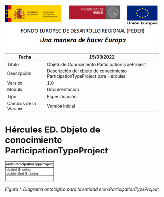 ![](../../Docs/media/CabeceraDocumentosMD.png)

| Fecha         | 15/03/2022                                                   |
| ------------- | ------------------------------------------------------------ |
|Título|Objeto de Conocimiento ParticipationTypeProject| 
|Descripción|Descripción del objeto de conocimiento ParticipationTypeProject para Hércules|
|Versión|1.0|
|Módulo|Documentación|
|Tipo|Especificación|
|Cambios de la Versión|Versión inicial|

# Hércules ED. Objeto de conocimiento ParticipationTypeProject

![](../../Docs/media/ObjetosDeConocimiento/ParticipationTypeProject.png)

*Figura 1. Diagrama ontológico para la entidad eroh:ParticipationTypeProject*
